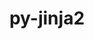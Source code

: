 ---
title: "py-jinja2"
layout: cache
categories: [package, v0.18.1]
meta: {"versions": ["3.0.3"], "compilers": ["gcc@=7.5.0"], "oss": ["ubuntu18.04"], "platforms": ["linux"], "targets": ["x86_64"], "stacks": ["data-vis-sdk", "e4s", "root"], "num_specs": 3, "num_specs_by_stack": {"e4s": 2, "root": 3, "data-vis-sdk": 1}}
spec_details: [{"hash": "v3myihpuktandxovmbrgpvwmo6kalbii", "compiler": "gcc@=7.5.0", "versions": ["3.0.3"], "os": "ubuntu18.04", "platform": "linux", "target": "x86_64", "variants": ["~i18n"], "stacks": ["e4s", "root"], "size": "-", "tarball": "https://binaries.spack.io/v0.18.1/build_cache/linux-ubuntu18.04-x86_64/gcc-7.5.0/py-jinja2-3.0.3/linux-ubuntu18.04-x86_64-gcc-7.5.0-py-jinja2-3.0.3-v3myihpuktandxovmbrgpvwmo6kalbii.spack"}, {"hash": "ra6yuc33wajs4vou7ouo7pihi5tapyhi", "compiler": "gcc@=7.5.0", "versions": ["3.0.3"], "os": "ubuntu18.04", "platform": "linux", "target": "x86_64", "variants": ["~i18n"], "stacks": ["root", "data-vis-sdk"], "size": "-", "tarball": "https://binaries.spack.io/v0.18.1/build_cache/linux-ubuntu18.04-x86_64/gcc-7.5.0/py-jinja2-3.0.3/linux-ubuntu18.04-x86_64-gcc-7.5.0-py-jinja2-3.0.3-ra6yuc33wajs4vou7ouo7pihi5tapyhi.spack"}, {"hash": "fbb7zdohtodpzdiszyjjyekw6tryjhj4", "compiler": "gcc@=7.5.0", "versions": ["3.0.3"], "os": "ubuntu18.04", "platform": "linux", "target": "x86_64", "variants": ["~i18n"], "stacks": ["e4s", "root"], "size": "-", "tarball": "https://binaries.spack.io/v0.18.1/build_cache/linux-ubuntu18.04-x86_64/gcc-7.5.0/py-jinja2-3.0.3/linux-ubuntu18.04-x86_64-gcc-7.5.0-py-jinja2-3.0.3-fbb7zdohtodpzdiszyjjyekw6tryjhj4.spack"}]
---